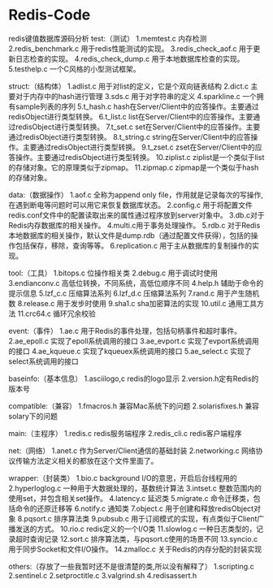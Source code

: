 Redis-Code
==========

redis键值数据库源码分析
test:（测试）
1.memtest.c 内存检测
2.redis_benchmark.c 用于redis性能测试的实现。
3.redis_check_aof.c 用于更新日志检查的实现。
4.redis_check_dump.c 用于本地数据库检查的实现。
5.testhelp.c 一个C风格的小型测试框架。

struct:（结构体）
1.adlist.c 用于对list的定义，它是个双向链表结构
2.dict.c 主要对于内存中的hash进行管理
3.sds.c 用于对字符串的定义
4.sparkline.c 一个拥有sample列表的序列
5.t_hash.c hash在Server/Client中的应答操作。主要通过redisObject进行类型转换。
6.t_list.c list在Server/Client中的应答操作。主要通过redisObject进行类型转换。
7.t_set.c  set在Server/Client中的应答操作。主要通过redisObject进行类型转换。
8.t_string.c string在Server/Client中的应答操作。主要通过redisObject进行类型转换。
9.t_zset.c zset在Server/Client中的应答操作。主要通过redisObject进行类型转换。
10.ziplist.c  ziplist是一个类似于list的存储对象。它的原理类似于zipmap。
11.zipmap.c  zipmap是一个类似于hash的存储对象。 

data:（数据操作）
1.aof.c 全称为append only file，作用就是记录每次的写操作,在遇到断电等问题时可以用它来恢复数据库状态。
2.config.c 用于将配置文件redis.conf文件中的配置读取出来的属性通过程序放到server对象中。
3.db.c对于Redis内存数据库的相关操作。
4.multi.c用于事务处理操作。
5.rdb.c  对于Redis本地数据库的相关操作，默认文件是dump.rdb（通过配置文件获得），包括的操作包括保存，移除，查询等等。
6.replication.c 用于主从数据库的复制操作的实现。

tool:（工具）
1.bitops.c 位操作相关类
2.debug.c 用于调试时使用
3.endianconv.c 高低位转换，不同系统，高低位顺序不同
4.help.h  辅助于命令的提示信息
5.lzf_c.c 压缩算法系列
6.lzf_d.c  压缩算法系列
7.rand.c 用于产生随机数
8.release.c 用于发步时使用
9.sha1.c sha加密算法的实现
10.util.c  通用工具方法
11.crc64.c 循环冗余校验

event:（事件）
1.ae.c 用于Redis的事件处理，包括句柄事件和超时事件。
2.ae_epoll.c 实现了epoll系统调用的接口
3.ae_evport.c 实现了evport系统调用的接口
4.ae_kqueue.c 实现了kqueuex系统调用的接口
5.ae_select.c 实现了select系统调用的接口

baseinfo:（基本信息）
1.asciilogo,c redis的logo显示
2.version.h定有Redis的版本号

compatible:（兼容）
1.fmacros.h 兼容Mac系统下的问题
2.solarisfixes.h 兼容solary下的问题

main:（主程序）
1.redis.c redis服务端程序
2.redis_cli.c redis客户端程序

net:（网络）
1.anet.c 作为Server/Client通信的基础封装
2.networking.c 网络协议传输方法定义相关的都放在这个文件里面了。

wrapper:（封装类）
1.bio.c background I/O的意思，开启后台线程用的
2.hyperloglog.c 一种用于大数据处理的，基数统计算法
3.intset.c  整数范围内的使用set，并包含相关set操作。
4.latency.c 延迟类
5.migrate.c 命令迁移类，包括命令的还原迁移等
6.notify.c 通知类
7.object.c  用于创建和释放redisObject对象
8.pqsort.c  排序算法类
9.pubsub.c 用于订阅模式的实现，有点类似于Client广播发送的方式。
10.rio.c redis定义的一个I/O类
11.slowlog.c 一种日志类型的，记录超时查询记录
12.sort.c 排序算法类，与pqsort.c使用的场景不同
13.syncio.c 用于同步Socket和文件I/O操作。
14.zmalloc.c 关于Redis的内存分配的封装实现

others:（存放了一些我暂时还不是很清楚的类,所以没有解释了）
1.scripting.c
2.sentinel.c
2.setproctitle.c
3.valgrind.sh
4.redisassert.h
